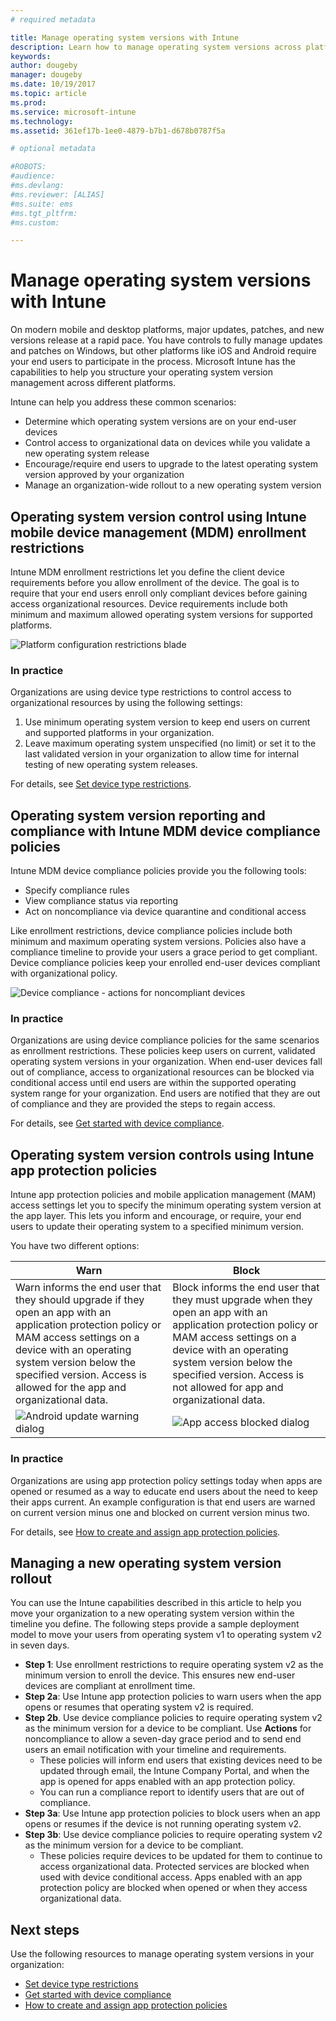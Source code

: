 ```yaml
---
# required metadata

title: Manage operating system versions with Intune
description: Learn how to manage operating system versions across platforms with Microsoft Intune. 
keywords:
author: dougeby
manager: dougeby
ms.date: 10/19/2017
ms.topic: article
ms.prod:
ms.service: microsoft-intune
ms.technology:
ms.assetid: 361ef17b-1ee0-4879-b7b1-d678b0787f5a

# optional metadata

#ROBOTS:
#audience:
#ms.devlang:
#ms.reviewer: [ALIAS]
#ms.suite: ems
#ms.tgt_pltfrm:
#ms.custom:

---
```


# Manage operating system versions with Intune
On modern mobile and desktop platforms, major updates, patches, and new versions release at a rapid pace. You have controls to fully manage updates and patches on Windows, but other platforms like iOS and Android require your end users to participate in the process.  Microsoft Intune has the capabilities to help you structure your operating system version management across different platforms.

Intune can help you address these common scenarios: 
- Determine which operating system versions are on your end-user devices
- Control access to organizational data on devices while you validate a new operating system release
- Encourage/require end users to upgrade to the latest operating system version approved by your organization
- Manage an organization-wide rollout to a new operating system version
  
## Operating system version control using Intune mobile device management (MDM) enrollment restrictions
Intune MDM enrollment restrictions let you define the client device requirements before you allow enrollment of the device. The goal is to require that your end users enroll only compliant devices before gaining access organizational resources. Device requirements include both minimum and maximum allowed operating system versions for supported platforms.
 
![Platform configuration restrictions blade](./media/os-version-platform-configurations.png) 
 
### In practice
Organizations are using device type restrictions to control access to organizational resources by using the following settings: 
1. Use minimum operating system version to keep end users on current and supported platforms in your organization. 
2. Leave maximum operating system unspecified (no limit) or set it to the last validated version in your organization to allow time for internal testing of new operating system releases.

For details, see [Set device type restrictions](https://docs.microsoft.com/intune/enrollment-restrictions-set#set-device-type-restrictions).
 
## Operating system version reporting and compliance with Intune MDM device compliance policies
Intune MDM device compliance policies provide you the following tools: 
- Specify compliance rules
- View compliance status via reporting
- Act on noncompliance via device quarantine and conditional access

Like enrollment restrictions, device compliance policies include both minimum and maximum operating system versions. Policies also have a compliance timeline to provide your users a grace period to get compliant. Device compliance policies keep your enrolled end-user devices compliant with organizational policy.

![Device compliance - actions for noncompliant devices](./media/os-version-actions-noncompliance.png) 

### In practice
Organizations are using device compliance policies for the same scenarios as enrollment restrictions. These policies keep users on current, validated operating system versions in your organization. When end-user devices fall out of compliance, access to organizational resources can be blocked via conditional access until end users are within the supported operating system range for your organization. End users are notified that they are out of compliance and they are provided the steps to regain access.   

For details, see [Get started with device compliance](https://docs.microsoft.com/intune/device-compliance-get-started).
 
## Operating system version controls using Intune app protection policies    
Intune app protection policies and mobile application management (MAM) access settings let you to specify the minimum operating system version at the app layer. This lets you inform and encourage, or require, your end users to update their operating system to a specified minimum version.
 
You have two different options: 

|Warn  |Block  |
|---------|---------|
|Warn informs the end user that they should upgrade if they open an app with an application protection policy or MAM access settings on a device with an operating system version below the specified version. Access is allowed for the app and organizational data.|Block informs the end user that they must upgrade when they open an app with an application protection policy or MAM access settings on a device with an operating system version below the specified version. Access is not allowed for app and organizational data.|
|![Android update warning dialog](./media/os-version-update-warning.png)    |![App access blocked dialog](./media/os-version-access-blocked.png)          |

 
### In practice
Organizations are using app protection policy settings today when apps are opened or resumed as a way to educate end users about the need to keep their apps current. An example configuration is that end users are warned on current version minus one and blocked on current version minus two.
 
For details, see [How to create and assign app protection policies](https://docs.microsoft.com/intune/app-protection-policies).

## Managing a new operating system version rollout
You can use the Intune capabilities described in this article to help you move your organization to a new operating system version within the timeline you define. The following steps provide a sample deployment model to move your users from operating system v1 to operating system v2 in seven days.
- **Step 1**: Use enrollment restrictions to require operating system v2 as the minimum version to enroll the device. This ensures new end-user devices are compliant at enrollment time.
- **Step 2a**: Use Intune app protection policies to warn users when the app opens or resumes that operating system v2 is required.
- **Step 2b**. Use device compliance policies to require operating system v2 as the minimum version for a device to be compliant. Use **Actions** for noncompliance to allow a seven-day grace period and to send end users an email notification with your timeline and requirements.
  -  These policies will inform end users that existing devices need to be updated through email, the Intune Company Portal, and when the app is opened for apps enabled with an app protection policy.
  - You can run a compliance report to identify users that are out of compliance. 
- **Step 3a**: Use Intune app protection policies to block users when an app opens or resumes if the device is not running operating system v2.
- **Step 3b**: Use device compliance policies to require operating system v2 as the minimum version for a device to be compliant.
  - These policies require devices to be updated for them to continue to access organizational data. Protected services are blocked when used with device conditional access. Apps enabled with an app protection policy are blocked when opened or when they access organizational data.

## Next steps
Use the following resources to manage operating system versions in your organization: 

- [Set device type restrictions](https://docs.microsoft.com/intune/enrollment-restrictions-set#set-device-type-restrictions)
- [Get started with device compliance](https://docs.microsoft.com/intune/device-compliance-get-started)
- [How to create and assign app protection policies](https://docs.microsoft.com/intune/app-protection-policies)
